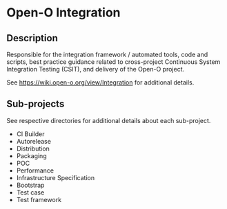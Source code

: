 
# Open-O Integration

## Description

Responsible for the integration framework / automated tools, code and scripts, best practice guidance related to cross-project Continuous System Integration Testing (CSIT), and delivery of the Open-O project.

See https://wiki.open-o.org/view/Integration for additional details.


## Sub-projects

See respective directories for additional details about each sub-project.

* CI Builder
* Autorelease
* Distribution
* Packaging
* POC
* Performance
* Infrastructure Specification
* Bootstrap
* Test case
* Test framework


